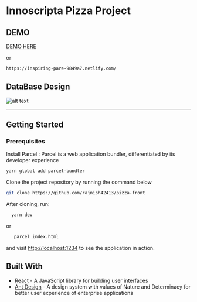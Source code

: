 # Innoscripta Pizza Project

## DEMO
  <a href="https://inspiring-pare-9849a7.netlify.com/">DEMO HERE</a>
  
  or
  
  ```bash
  https://inspiring-pare-9849a7.netlify.com/
  ```

## DataBase Design
  ![alt text](https://res.cloudinary.com/dh7apsl5o/image/upload/v1571078665/Innoscripta-pizza-task_itf5dp.png)


<hr>

## Getting Started

### Prerequisites
  Install Parcel : Parcel is a web application bundler, differentiated by its developer experience
   
```bash
yarn global add parcel-bundler
```

 Clone the project repository by running the command below

```bash
git clone https://github.com/rajnish42413/pizza-front
```

After cloning, run:

```bash
  yarn dev 
```

or

```bash
   parcel index.html 
```

and visit [http://localhost:1234](http://localhost:1234) to see the application in action.

## Built With
* [React](https://reactjs.org) - A JavaScript library for building user interfaces
* [Ant Design](https://ant.design/) - A design system with values of Nature and Determinacy for better user experience of enterprise applications
